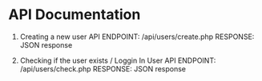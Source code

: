 # API Documentation

1. Creating a new user
API ENDPOINT: /api/users/create.php
RESPONSE: JSON response

2. Checking if the user exists / Loggin In User
API ENDPOINT: /api/users/check.php
RESPONSE: JSON response

